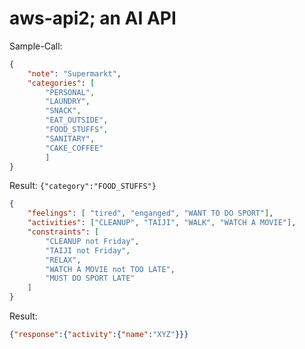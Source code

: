 # aws-api2; an AI API

Sample-Call:

```JSON
{
    "note": "Supermarkt", 
    "categories": [
        "PERSONAL",
        "LAUNDRY",
        "SNACK",
        "EAT_OUTSIDE",
        "FOOD_STUFFS",
        "SANITARY",
        "CAKE_COFFEE"
        ]
}
```

Result:
```{"category":"FOOD_STUFFS"}```

```JSON
{
    "feelings": [ "tired", "enganged", "WANT TO DO SPORT"],
    "activities": ["CLEANUP", "TAIJI", "WALK", "WATCH A MOVIE"],
    "constraints": [
        "CLEANUP not Friday",
        "TAIJI not Friday",
        "RELAX",
        "WATCH A MOVIE not TOO LATE",
        "MUST DO SPORT LATE"
    ]            
}
```

Result:

```JSON
{"response":{"activity":{"name":"XYZ"}}}
```
